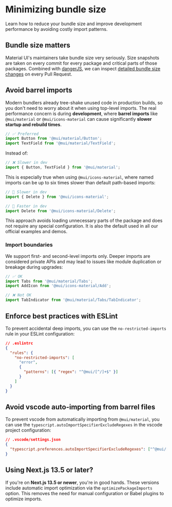 # Minimizing bundle size

<p class="description">Learn how to reduce your bundle size and improve development performance by avoiding costly import patterns.</p>

## Bundle size matters

Material UI's maintainers take bundle size very seriously. Size snapshots are taken on every commit for every package and critical parts of those packages. Combined with [dangerJS](https://danger.systems/js/), we can inspect [detailed bundle size changes](https://github.com/mui/material-ui/pull/14638#issuecomment-466658459) on every Pull Request.

## Avoid barrel imports

Modern bundlers already tree-shake unused code in production builds, so you don't need to worry about it when using top-level imports. The real performance concern is during **development**, where **barrel imports** like `@mui/material` or `@mui/icons-material` can cause significantly **slower startup and rebuild times**.

```js
// ✅ Preferred
import Button from '@mui/material/Button';
import TextField from '@mui/material/TextField';
```

Instead of:

```js
// ❌ Slower in dev
import { Button, TextField } from '@mui/material';
```

This is especially true when using `@mui/icons-material`, where named imports can be up to six times slower than default path-based imports:

```js
// 🐌 Slower in dev
import { Delete } from '@mui/icons-material';

// 🚀 Faster in dev
import Delete from '@mui/icons-material/Delete';
```

This approach avoids loading unnecessary parts of the package and does not require any special configuration. It is also the default used in all our official examples and demos.

### Import boundaries

We support first- and second-level imports only. Deeper imports are considered private APIs and may lead to issues like module duplication or breakage during upgrades:

```js
// ✅ OK
import Tabs from '@mui/material/Tabs';
import AddIcon from '@mui/icons-material/Add';

// ❌ Not OK
import TabIndicator from '@mui/material/Tabs/TabIndicator';
```

## Enforce best practices with ESLint

To prevent accidental deep imports, you can use the `no-restricted-imports` rule in your ESLint configuration:

```json
// .eslintrc
{
  "rules": {
    "no-restricted-imports": [
      "error",
      {
        "patterns": [{ "regex": "^@mui/[^/]+$" }]
      }
    ]
  }
}
```

## Avoid vscode auto-importing from barrel files

To prevent vscode from automatically importing from `@mui/material`, you can use the `typescript.autoImportSpecifierExcludeRegexes` in the vscode project configuration:

```json
// .vscode/settings.json
{
  "typescript.preferences.autoImportSpecifierExcludeRegexes": ["^@mui/[^/]+$"]
}
```

## Using Next.js 13.5 or later?

If you're on **Next.js 13.5 or newer**, you're in good hands. These versions include automatic import optimization via the `optimizePackageImports` option. This removes the need for manual configuration or Babel plugins to optimize imports.
